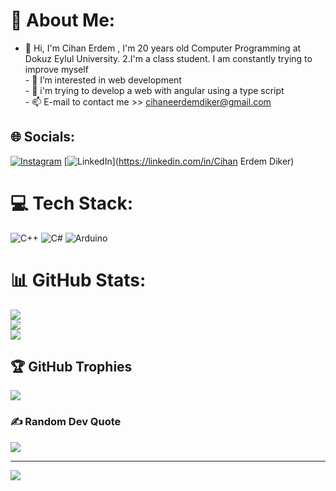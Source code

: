 # 💫 About Me:
- 👋 Hi, I'm Cihan Erdem , I'm 20 years old Computer Programming at Dokuz Eylul University. 2.I'm a class student. I am constantly trying to improve myself<br>- 👀 I’m interested in web development<br>- 🌱 i'm trying to develop a web with angular using a type script<br>- 📫 E-mail to contact me >> cihaneerdemdiker@gmail.com


## 🌐 Socials:
[![Instagram](https://img.shields.io/badge/Instagram-%23E4405F.svg?logo=Instagram&logoColor=white)](https://instagram.com/cihanrdm) [![LinkedIn](https://img.shields.io/badge/LinkedIn-%230077B5.svg?logo=linkedin&logoColor=white)](https://linkedin.com/in/Cihan Erdem Diker) 

# 💻 Tech Stack:
![C++](https://img.shields.io/badge/c++-%2300599C.svg?style=for-the-badge&logo=c%2B%2B&logoColor=white) ![C#](https://img.shields.io/badge/c%23-%23239120.svg?style=for-the-badge&logo=c-sharp&logoColor=white)  ![Arduino](https://img.shields.io/badge/-Arduino-00979D?style=for-the-badge&logo=Arduino&logoColor=white)
# 📊 GitHub Stats:
![](https://github-readme-stats.vercel.app/api?username=CihanErdem355&theme=prussian&hide_border=false&include_all_commits=false&count_private=false)<br/>
![](https://github-readme-streak-stats.herokuapp.com/?user=CihanErdem355&theme=prussian&hide_border=false)<br/>
![](https://github-readme-stats.vercel.app/api/top-langs/?username=CihanErdem355&theme=prussian&hide_border=false&include_all_commits=false&count_private=false&layout=compact)

## 🏆 GitHub Trophies
![](https://github-profile-trophy.vercel.app/?username=CihanErdem355&theme=radical&no-frame=false&no-bg=true&margin-w=4)

### ✍️ Random Dev Quote
![](https://quotes-github-readme.vercel.app/api?type=horizontal&theme=radical)

---
[![](https://visitcount.itsvg.in/api?id=CihanErdem355&icon=0&color=0)](https://visitcount.itsvg.in)

<!-- Proudly created with GPRM ( https://gprm.itsvg.in ) -->
